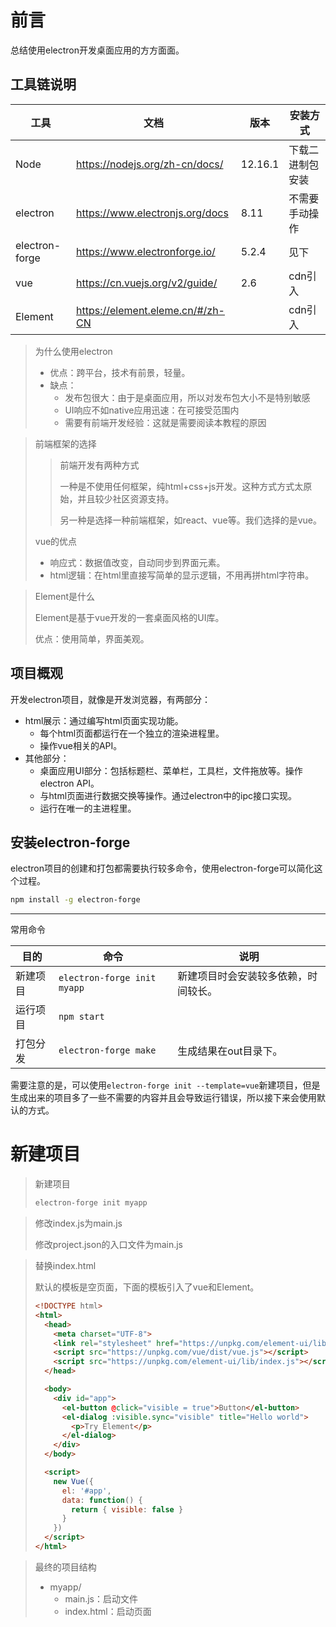 # 前言

总结使用electron开发桌面应用的方方面面。

## 工具链说明

| 工具           | 文档                             | 版本    | 安装方式         |
| -------------- | -------------------------------- | ------- | ---------------- |
| Node           | https://nodejs.org/zh-cn/docs/   | 12.16.1 | 下载二进制包安装 |
| electron       | https://www.electronjs.org/docs  | 8.11    | 不需要手动操作   |
| electron-forge | https://www.electronforge.io/    | 5.2.4   | 见下             |
| vue            | https://cn.vuejs.org/v2/guide/   | 2.6     | cdn引入          |
| Element        | https://element.eleme.cn/#/zh-CN |         | cdn引入          |

> 为什么使用electron
>
> * 优点：跨平台，技术有前景，轻量。
> * 缺点：
>   * 发布包很大：由于是桌面应用，所以对发布包大小不是特别敏感
>   * UI响应不如native应用迅速：在可接受范围内
>   * 需要有前端开发经验：这就是需要阅读本教程的原因

> 前端框架的选择
>
> > 前端开发有两种方式
> >
> > 一种是不使用任何框架，纯html+css+js开发。这种方式方式太原始，并且较少社区资源支持。
> >
> > 另一种是选择一种前端框架，如react、vue等。我们选择的是vue。
>
> vue的优点
>
> * 响应式：数据值改变，自动同步到界面元素。
> * html逻辑：在html里直接写简单的显示逻辑，不用再拼html字符串。

> Element是什么
>
> Element是基于vue开发的一套桌面风格的UI库。
>
> 优点：使用简单，界面美观。

## 项目概观

开发electron项目，就像是开发浏览器，有两部分：

* html展示：通过编写html页面实现功能。
  * 每个html页面都运行在一个独立的渲染进程里。
  * 操作vue相关的API。
* 其他部分：
  * 桌面应用UI部分：包括标题栏、菜单栏，工具栏，文件拖放等。操作electron API。
  * 与html页面进行数据交换等操作。通过electron中的ipc接口实现。
  * 运行在唯一的主进程里。

## 安装electron-forge

electron项目的创建和打包都需要执行较多命令，使用electron-forge可以简化这个过程。

```bash
npm install -g electron-forge
```

---

常用命令

| 目的     | 命令                        | 说明                                 |
| -------- | --------------------------- | ------------------------------------ |
| 新建项目 | `electron-forge init myapp` | 新建项目时会安装较多依赖，时间较长。 |
| 运行项目 | `npm start`                 |                                      |
| 打包分发 | `electron-forge make`       | 生成结果在out目录下。                |

需要注意的是，可以使用`electron-forge init --template=vue`新建项目，但是生成出来的项目多了一些不需要的内容并且会导致运行错误，所以接下来会使用默认的方式。

# 新建项目

> 新建项目
>
> ```bash
> electron-forge init myapp
> ```

> 修改index.js为main.js
>
> 修改project.json的入口文件为main.js

> 替换index.html
>
> 默认的模板是空页面，下面的模板引入了vue和Element。
>
> ```html
> <!DOCTYPE html>
> <html>
>   <head>
>     <meta charset="UTF-8">
>     <link rel="stylesheet" href="https://unpkg.com/element-ui/lib/theme-chalk/index.css">
>     <script src="https://unpkg.com/vue/dist/vue.js"></script>
>     <script src="https://unpkg.com/element-ui/lib/index.js"></script>
>   </head>
> 
>   <body>
>     <div id="app">
>       <el-button @click="visible = true">Button</el-button>
>       <el-dialog :visible.sync="visible" title="Hello world">
>         <p>Try Element</p>
>       </el-dialog>
>     </div>
>   </body>
> 
>   <script>
>     new Vue({
>       el: '#app',
>       data: function() {
>         return { visible: false }
>       }
>     })
>   </script>
> </html>
> ```

> 最终的项目结构
>
> * myapp/
>   * main.js：启动文件
>   * index.html：启动页面